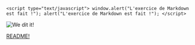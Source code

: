``<script type="text/javascript">
    window.alert("L'exercice de Markdown est fait !");
    alert("L'exercice de Markdown est fait !");
    </script>``

![We dit it!](https://giphy.com/gifs/cat-lol-vFKqnCdLPNOKc)

[README!](README.md)